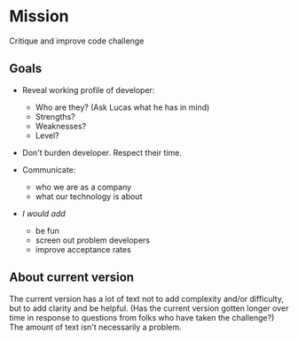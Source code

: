 # Mission

Critique and improve code challenge

## Goals

* Reveal working profile of developer:
  * Who are they? (Ask Lucas what he has in mind)
  * Strengths?
  * Weaknesses?
  * Level?

* Don't burden developer. Respect their time.

* Communicate:
  * who we are as a company
  * what our technology is about

* _I would add_
  * be fun
  * screen out problem developers
  * improve acceptance rates

## About current version

The current version has a lot of text not to add complexity and/or
difficulty, but to add clarity and be helpful. (Has the current
version gotten longer over time in response to questions from folks
who have taken the challenge?) The amount of text isn't necessarily
a problem.
